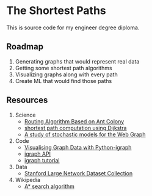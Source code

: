# The Shortest Paths

This is source code for my engineer degree diploma. 


## Roadmap
 1. Generating graphs that would represent real data
 2. Getting some shortest path algorithms
 3. Visualizing graphs along with every path 
 4. Create ML that would find those paths

## Resources
1. Science
    - [Routing Algorithm Based on Ant Colony](https://ieeexplore.ieee.org/abstract/document/7862755)
    - [shortest path computation using Dijkstra](https://ieeexplore.ieee.org/abstract/document/8073641)
    - [A study of stochastic models for the Web Graph](http://www.cs.unibo.it/babaoglu/courses/cas04-05/papers/web-graph.pdf)
2. Code
    - [Visualising Graph Data with Python-igraph](https://towardsdatascience.com/visualising-graph-data-with-python-igraph-b3cc81a495cf)
    - [igraph API ](https://igraph.org/python/doc/api/)
    - [igraph tutorial](https://igraph.org/python/doc/tutorial/)
3. Data
    - [Stanford Large Network Dataset Collection](https://snap.stanford.edu/data/)
4. Wikipedia
    - [A* search algorithm](https://en.wikipedia.org/wiki/A*_search_algorithm)